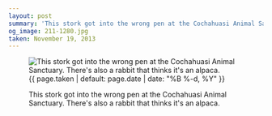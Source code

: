 ```yaml
---
layout: post
summary: 'This stork got into the wrong pen at the Cochahuasi Animal Sanctuary. There&#x27;s also a rabbit that thinks it&#x27;s an alpaca.'
og_image: 211-1280.jpg
taken: November 19, 2013
---
```


<figure class="post" data-src="{{ site.assets_url }}/{{ page.og_image }}" data-sub-html='#caption-{{ page.id | remove_first: "/" }}'>
<img alt="This stork got into the wrong pen at the Cochahuasi Animal Sanctuary. There's also a rabbit that thinks it's an alpaca." sizes="(min-width: 700px) 50vw, calc(100vw - 2rem)" src="{{ site.assets_url }}/211-640.jpg" srcset="{{ site.assets_url }}/211-1280.jpg 1280w, {{ site.assets_url }}/211-960.jpg 960w, {{ site.assets_url }}/211-640.jpg 640w, {{ site.assets_url }}/211-320.jpg 320w"/>
<figcaption id='caption-{{ page.id | remove_first: "/" }}'>
<time>{{ page.taken | default: page.date | date: "%B %-d, %Y" }}</time>
<p>This stork got into the wrong pen at the Cochahuasi Animal Sanctuary. There's also a rabbit that thinks it's an alpaca.</p>
</figcaption>
</figure>

